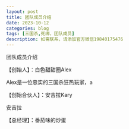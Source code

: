 ```yaml
---
layout: post
title: 团队成员介绍
date: 2023-10-12
categories: blog
tags: [三国杀,死绑，团队成员]
description: 如需联系，请添加官方微信19840175476
---
```


团队成员介绍

【创始人】：白色甜甜圈Alex

Alex是一位忠实的三国杀狂热玩家，a 


【创始合伙人】：安吉拉Kary

安吉拉

【总经理】：番茄味的炒蛋













